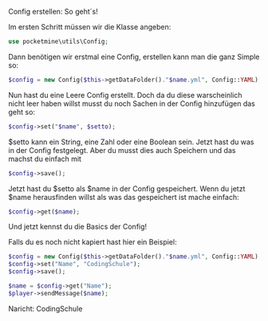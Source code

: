 Config erstellen: So geht´s!

Im ersten Schritt müssen wir die Klasse angeben:
```php
use pocketmine\utils\Config;
```
Dann benötigen wir erstmal eine Config, erstellen kann man die ganz Simple so:
```php
$config = new Config($this->getDataFolder()."$name.yml", Config::YAML);
```

Nun hast du eine Leere Config erstellt. Doch da du diese warscheinlich nicht leer haben willst musst du noch Sachen in der Config hinzufügen das geht so:
```php
$config->set("$name", $setto);
```
$setto kann ein String, eine Zahl oder eine Boolean sein. 
Jetzt hast du was in der Config festgelegt. Aber du musst dies auch Speichern und das machst du einfach mit 
```php
$config->save();
```

Jetzt hast du $setto als $name in der Config gespeichert. 
Wenn du jetzt $name herausfinden willst als was das gespeichert ist mache einfach:
```php
$config->get($name);
```
 Und jetzt kennst du die Basics der Config!

Falls du es noch nicht kapiert hast hier ein Beispiel:
```php
$config = new Config($this->getDataFolder()."$name.yml", Config::YAML);
$config->set("Name", "CodingSchule");
$config->save();

$name = $config->get("Name");
$player->sendMessage($name);
```
Naricht: CodingSchule
